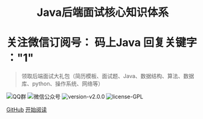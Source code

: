 <h1 align="center">Java后端面试核心知识体系</h1>


# 关注微信订阅号： 码上Java 回复关键字 ："1"   
>领取后端面试大礼包（简历模板、面试题、Java、数据结构、算法、数据库、python、操作系统、网络等）

![QQ群](https://img.shields.io/badge/QQ%E7%BE%A4-660108379-yellowgreen.svg)
![微信公众号](https://img.shields.io/badge/微信公众号-码上Java-yellowgreen.svg)
![version-v2.0.0](https://img.shields.io/badge/version-v2.0.0-green.svg)
![license-GPL](https://img.shields.io/badge/license-GPL-blue.svg)


[GitHub](https://github.com/msJavaCoder/msJava)
[开始阅读](#🔥-微信公众号-：-码上java)


